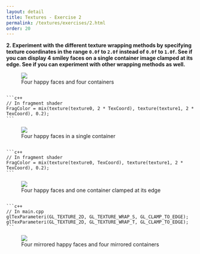 ```yaml
---
layout: detail
title: Textures - Exercise 2
permalink: /textures/exercises/2.html
order: 20
---
```


**2. Experiment with the different texture wrapping methods by specifying texture coordinates in the range ```0.0f``` to ```2.0f``` instead of ```0.0f``` to ```1.0f```. See if you can display 4 smiley faces on a single container image clamped at its edge. See if you can experiment with other wrapping methods as well.** 

<figure>
    <img src="{{ site.baseurl }}/assets/textures/exercises/2/1.png">
    <figcaption>Four happy faces and four containers</figcaption>
</figure>

<pre><code>
```c++
// In fragment shader
FragColor = mix(texture(texture0, 2 * TexCoord), texture(texture1, 2 * TexCoord), 0.2);
```
</code></pre>

<figure>
    <img src="{{ site.baseurl }}/assets/textures/exercises/2/2.png">
    <figcaption>Four happy faces in a single container</figcaption>
</figure>

<pre><code>
```c++
// In fragment shader
FragColor = mix(texture(texture0, TexCoord), texture(texture1, 2 * TexCoord), 0.2);
```
</code></pre>

<figure>
    <img src="{{ site.baseurl }}/assets/textures/exercises/2/3.png">
    <figcaption>Four happy faces and one container clamped at its edge</figcaption>
</figure>

<pre><code>
```c++
// In main.cpp
glTexParameteri(GL_TEXTURE_2D, GL_TEXTURE_WRAP_S, GL_CLAMP_TO_EDGE);
glTexParameteri(GL_TEXTURE_2D, GL_TEXTURE_WRAP_T, GL_CLAMP_TO_EDGE);
```
</code></pre>

<figure>
    <img src="{{ site.baseurl }}/assets/textures/exercises/2/4.png">
    <figcaption>Four mirrored happy faces and four mirrored containers</figcaption>
</figure>
